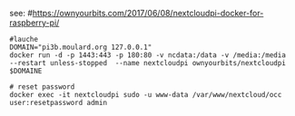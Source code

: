 

see: #https://ownyourbits.com/2017/06/08/nextcloudpi-docker-for-raspberry-pi/

```
#lauche 
DOMAIN="pi3b.moulard.org 127.0.0.1"
docker run -d -p 1443:443 -p 180:80 -v ncdata:/data -v /media:/media  --restart unless-stopped  --name nextcloudpi ownyourbits/nextcloudpi $DOMAINE

# reset password
docker exec -it nextcloudpi sudo -u www-data /var/www/nextcloud/occ user:resetpassword admin

``` 
